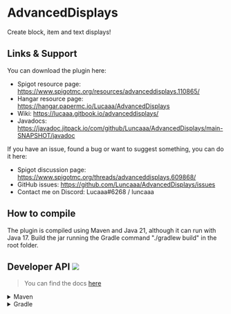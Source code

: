 # AdvancedDisplays
Create block, item and text displays!

## Links & Support
You can download the plugin here:
- Spigot resource page: https://www.spigotmc.org/resources/advanceddisplays.110865/
- Hangar resource page: https://hangar.papermc.io/Lucaaa/AdvancedDisplays
- Wiki: https://lucaaa.gitbook.io/advanceddisplays/
- Javadocs: https://javadoc.jitpack.io/com/github/Luncaaa/AdvancedDisplays/main-SNAPSHOT/javadoc

If you have an issue, found a bug or want to suggest something, you can do it here:
- Spigot discussion page: https://www.spigotmc.org/threads/advanceddisplays.609868/
- GitHub issues: https://github.com/Luncaaa/AdvancedDisplays/issues
- Contact me on Discord: Lucaaa#6268 / luncaaa

## How to compile
The plugin is compiled using Maven and Java 21, although it can run with Java 17.
Build the jar running the Gradle command "./gradlew build" in the root folder.

## Developer API [![](https://jitpack.io/v/Luncaaa/AdvancedDisplays.svg)](https://jitpack.io/#Luncaaa/AdvancedDisplays)
> You can find the docs [here](https://javadoc.jitpack.io/com/github/Luncaaa/AdvancedDisplays/main-SNAPSHOT/javadoc)
<details>
<summary>Maven</summary>

```xml
<repositories>
    <repository>
        <id>jitpack.io</id>
        <url>https://jitpack.io</url>
    </repository>
</repositories>
```

```xml
<dependencies>
    <dependency>
        <groupId>com.github.Luncaaa</groupId>
        <artifactId>AdvancedDisplays</artifactId>
        <version>{PLUGIN VERSION}</version>
    </dependency>
</dependencies>
```
</details>

<details>
<summary>Gradle</summary>

```groovy
repositories {
    maven { url 'https://jitpack.io' }
}

dependencies {
    compileOnly 'com.github.Luncaaa:AdvancedDisplays:{PLUGIN VERSION}'
}
```
</details>
